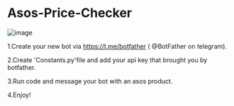 # Asos-Price-Checker
![image](https://user-images.githubusercontent.com/89596161/185785202-d9ab1657-699d-46fd-a8f3-19472f257ae3.png)

1.Create your new bot via https://t.me/botfather ( @BotFather on telegram).

2.Create 'Constants.py'file and add your api key that brought you by botfather.

3.Run code and message your bot with an asos product.

4.Enjoy!
